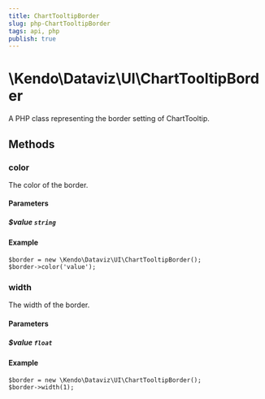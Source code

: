 ```yaml
---
title: ChartTooltipBorder
slug: php-ChartTooltipBorder
tags: api, php
publish: true
---
```


# \Kendo\Dataviz\UI\ChartTooltipBorder

A PHP class representing the border setting of ChartTooltip.


## Methods

### color
The color of the border.
#### Parameters

##### $value `string`



#### Example 
    $border = new \Kendo\Dataviz\UI\ChartTooltipBorder();
    $border->color('value');

### width
The width of the border.
#### Parameters

##### $value `float`



#### Example 
    $border = new \Kendo\Dataviz\UI\ChartTooltipBorder();
    $border->width(1);

